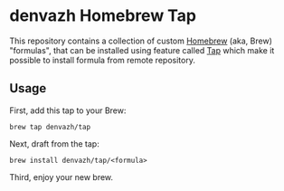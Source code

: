 # denvazh Homebrew Tap

This repository contains a collection of custom [Homebrew](http://mxcl.github.com/homebrew/) (aka, Brew) "formulas", that can be installed using feature called [Tap](https://github.com/mxcl/homebrew/) which make it possible to install formula from remote repository.

## Usage

First, add this tap to your Brew:

    brew tap denvazh/tap

Next, draft from the tap:

    brew install denvazh/tap/<formula>

Third, enjoy your new brew.
